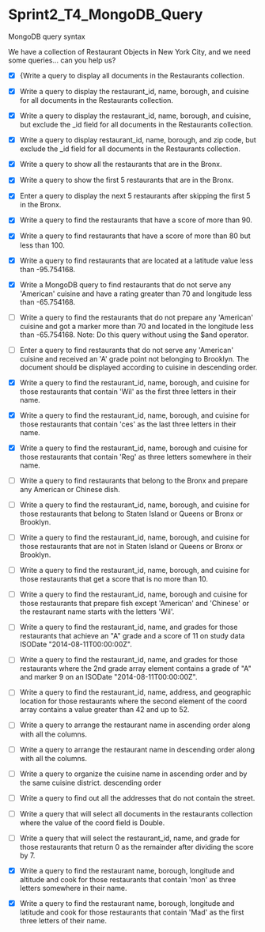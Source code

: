 # Sprint2_T4_MongoDB_Query
MongoDB query syntax

We have a collection of Restaurant Objects in New York City, and we need some queries... can you help us?

- [x] {Write a query to display all documents in the Restaurants collection.

- [x] Write a query to display the restaurant_id, name, borough, and cuisine for all documents in the Restaurants collection.

- [x] Write a query to display the restaurant_id, name, borough, and cuisine, but exclude the _id field for all documents in the Restaurants collection.

- [x] Write a query to display restaurant_id, name, borough, and zip code, but exclude the _id field for all documents in the Restaurants collection.

- [x] Write a query to show all the restaurants that are in the Bronx.

- [x] Write a query to show the first 5 restaurants that are in the Bronx.

- [x] Enter a query to display the next 5 restaurants after skipping the first 5 in the Bronx.

- [x] Write a query to find the restaurants that have a score of more than 90.

- [x] Write a query to find restaurants that have a score of more than 80 but less than 100.

- [x] Write a query to find restaurants that are located at a latitude value less than -95.754168.

- [x] Write a MongoDB query to find restaurants that do not serve any 'American' cuisine and have a rating greater than 70 and longitude less than -65.754168.

- [ ] Write a query to find the restaurants that do not prepare any 'American' cuisine and got a marker more than 70 and located in the longitude less than -65.754168. Note: Do this query without using the $and operator.

- [ ] Enter a query to find restaurants that do not serve any 'American' cuisine and received an 'A' grade point not belonging to Brooklyn. The document should be displayed according to cuisine in descending order.

- [x] Write a query to find the restaurant_id, name, borough, and cuisine for those restaurants that contain 'Wil' as the first three letters in their name.

- [x] Write a query to find the restaurant_id, name, borough, and cuisine for those restaurants that contain 'ces' as the last three letters in their name.

- [x] Write a query to find the restaurant_id, name, borough and cuisine for those restaurants that contain 'Reg' as three letters somewhere in their name.

- [ ] Write a query to find restaurants that belong to the Bronx and prepare any American or Chinese dish.

- [ ] Write a query to find the restaurant_id, name, borough, and cuisine for those restaurants that belong to Staten Island or Queens or Bronx or Brooklyn.

- [ ] Write a query to find the restaurant_id, name, borough, and cuisine for those restaurants that are not in Staten Island or Queens or Bronx or Brooklyn.

- [ ] Write a query to find the restaurant_id, name, borough, and cuisine for those restaurants that get a score that is no more than 10.

- [ ] Write a query to find the restaurant_id, name, borough and cuisine for those restaurants that prepare fish except 'American' and 'Chinese' or the restaurant name starts with the letters 'Wil'.

- [ ] Write a query to find the restaurant_id, name, and grades for those restaurants that achieve an "A" grade and a score of 11 on study data ISODate "2014-08-11T00:00:00Z".

- [ ] Write a query to find the restaurant_id, name, and grades for those restaurants where the 2nd grade array element contains a grade of "A" and marker 9 on an ISODate "2014-08-11T00:00:00Z".

- [ ] Write a query to find the restaurant_id, name, address, and geographic location for those restaurants where the second element of the coord array contains a value greater than 42 and up to 52.

- [ ] Write a query to arrange the restaurant name in ascending order along with all the columns.

- [ ] Write a query to arrange the restaurant name in descending order along with all the columns.

- [ ] Write a query to organize the cuisine name in ascending order and by the same cuisine district. descending order

- [ ] Write a query to find out all the addresses that do not contain the street.

- [ ] Write a query that will select all documents in the restaurants collection where the value of the coord field is Double.

- [ ] Write a query that will select the restaurant_id, name, and grade for those restaurants that return 0 as the remainder after dividing the score by 7.

- [x] Write a query to find the restaurant name, borough, longitude and altitude and cook for those restaurants that contain 'mon' as three letters somewhere in their name.

- [x] Write a query to find the restaurant name, borough, longitude and latitude and cook for those restaurants that contain 'Mad' as the first three letters of their name.